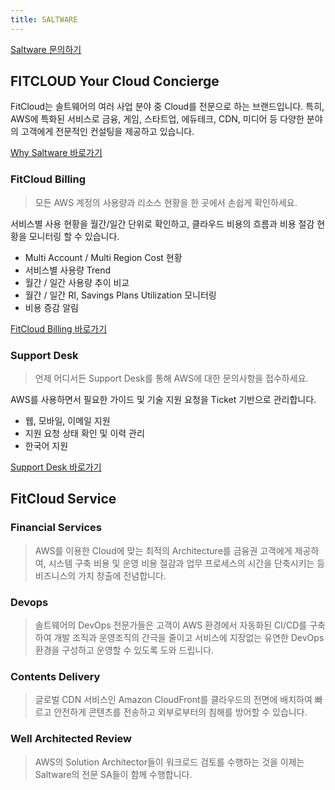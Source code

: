 ```yaml
---
title: SALTWARE
---
```



[Saltware 문의하기](https://www.fitcloud.co.kr/contact)


## FITCLOUD Your Cloud Concierge

FitCloud는 솔트웨어의 여러 사업 분야 중 Cloud를 전문으로 하는 브랜드입니다. 특히, AWS에 특화된 서비스로 금융, 게임, 스타트업, 에듀테크, CDN, 미디어 등 다양한 분야의 고객에게 전문적인 컨설팅을 제공하고 있습니다.

[Why Saltware 바로가기](https://fitcloud.co.kr/whySaltware)


### FitCloud Billing

> 모든 AWS 계정의 사용량과 리소스 현황을 한 곳에서 손쉽게 확인하세요.

서비스별 사용 현황을 월간/일간 단위로 확인하고, 클라우드 비용의 흐름과 비용 절감 현황을 모니터링 할 수 있습니다.

- Multi Account / Multi Region Cost 현황
- 서비스별 사용량 Trend
- 월간 / 일간 사용량 추이 비교
- 월간 / 일간 RI, Savings Plans Utilization 모니터링
- 비용 증감 알림

[FitCloud Billing 바로가기](https://aws.fitcloud.co.kr/)


### Support Desk

> 언제 어디서든 Support Desk를 통해 AWS에 대한 문의사항을 접수하세요.

AWS를 사용하면서 필요한 가이드 및 기술 지원 요청을 Ticket 기반으로 관리합니다.

- 웹, 모바일, 이메일 지원
- 지원 요청 상태 확인 및 이력 관리
- 한국어 지원

[Support Desk 바로가기](https://support.fitcloud.co.kr/)

## FitCloud Service

### Financial Services
 > AWS를 이용한 Cloud에 맞는 최적의 Architecture를 금융권 고객에게 제공하여, 시스템 구축 비용 및 운영 비용 절감과 업무 프로세스의 시간을 단축시키는 등 비즈니스의 가치 창출에 전념합니다.

### Devops
 > 솔트웨어의 DevOps 전문가들은 고객이 AWS 환경에서 자동화된 CI/CD를 구축하여 개발 조직과 운영조직의 간극을 줄이고 서비스에 지장없는 유연한 DevOps 환경을 구성하고 운영할 수 있도록 도와 드립니다.

### Contents Delivery
 > 글로벌 CDN 서비스인 Amazon CloudFront를 클라우드의 전면에 배치하여 빠르고 안전하게 콘텐츠를 전송하고 외부로부터의 침해를 방어할 수 있습니다.

### Well Architected Review
 > AWS의 Solution Architector들이 워크로드 검토를 수행하는 것을 이제는 Saltware의 전문 SA들이 함께 수행합니다.
